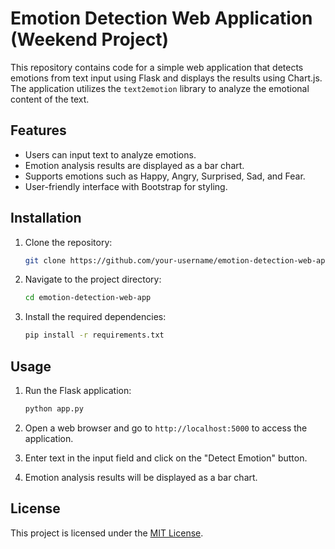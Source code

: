 # Emotion Detection Web Application (Weekend Project)

This repository contains code for a simple web application that detects emotions from text input using Flask and displays the results using Chart.js. The application utilizes the `text2emotion` library to analyze the emotional content of the text.

## Features

- Users can input text to analyze emotions.
- Emotion analysis results are displayed as a bar chart.
- Supports emotions such as Happy, Angry, Surprised, Sad, and Fear.
- User-friendly interface with Bootstrap for styling.

## Installation

1. Clone the repository:

    ```bash
    git clone https://github.com/your-username/emotion-detection-web-app.git
    ```

2. Navigate to the project directory:

    ```bash
    cd emotion-detection-web-app
    ```

3. Install the required dependencies:

    ```bash
    pip install -r requirements.txt
    ```

## Usage

1. Run the Flask application:

    ```bash
    python app.py
    ```

2. Open a web browser and go to `http://localhost:5000` to access the application.

3. Enter text in the input field and click on the "Detect Emotion" button.

4. Emotion analysis results will be displayed as a bar chart.



## License

This project is licensed under the [MIT License](LICENSE).
